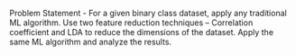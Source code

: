 Problem Statement - For a given binary class dataset, apply any traditional ML algorithm. Use two feature reduction techniques – Correlation coefficient and LDA to reduce the dimensions of the dataset. Apply the same ML algorithm and analyze the results.
